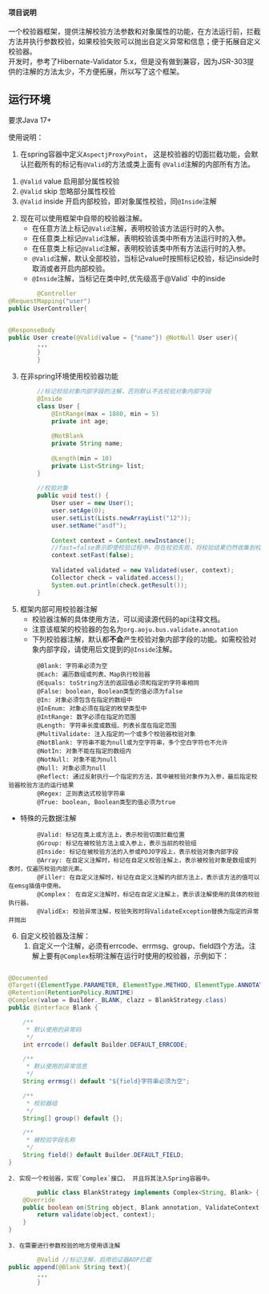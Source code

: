 #### 项目说明

一个校验器框架，提供注解校验方法参数和对象属性的功能，在方法运行前，拦截方法并执行参数校验，如果校验失败可以抛出自定义异常和信息；便于拓展自定义校验器。    
开发时，参考了Hibernate-Validator 5.x，但是没有做到兼容，因为JSR-303提供的注解的方法太少，不方便拓展，所以写了这个框架。

## 运行环境

要求Java 17+

使用说明：

1. 在spring容器中定义`AspectjProxyPoint`， 这是校验器的切面拦截功能，会默认拦截所有的标记有`@Valid`的方法或类上面有
   `@Valid`注解的内部所有方法。

1) `@Valid` value 启用部分属性校验
2) `@Valid` skip 忽略部分属性校验
3) `@Valid` inside 开启内部校验，即对象属性校验，同`@Inside`注解

2. 现在可以使用框架中自带的校验器注解。
    * 在任意方法上标记`@Valid`注解，表明校验该方法运行时的入参。
    * 在任意类上标记`@Valid`注解，表明校验该类中所有方法运行时的入参。
    * 在任意类上标记`@Valid`注解，表明校验该类中所有方法运行时的入参。
    * `@Valid`注解，默认全部校验，当标记value时按照标记校验，标记inside时取消或者开启内部校验。
    * `@Inside`注解，当标记在类中时,优先级高于@Valid` 中的inside

```java
        @Controller
@RequestMapping("user")
public UserController{


@ResponseBody
public User create(@Valid(value = {"name"}) @NotNull User user){
        ...
        }
        }
```

3. 在非spring环境使用校验器功能

``` java
        //标记校验对象内部字段的注解，否则默认不去校验对象内部字段
        @Inside
        class User {
            @IntRange(max = 1880, min = 5)
            private int age;
        
            @NotBlank
            private String name;
        
            @Length(min = 10)
            private List<String> list;
        }
        
        //校验对象 
        public void test() {
            User user = new User();
            user.setAge(0);
            user.setList(Lists.newArrayList("12"));
            user.setName("asdf");
    
            Context context = Context.newInstance();
            //fast=false表示即使校验过程中，存在校验失败，将校验结果仍然收集到校验收集器中，而不是立即抛出异常.
            context.setFast(false);   
    
            Validated validated = new Validated(user, context);
            Collector check = validated.access();
            System.out.println(check.getResult());
        }
```

5. 框架内部可用校验器注解
    * 校验器注解的具体使用方法，可以阅读源代码的api注释文档。
   * 注意该框架的校验器的包名为`org.aoju.bus.validate.annotation`
    * 下列校验器注解，默认都**不会**产生校验对象内部字段的功能。如需校验对象内部字段，请使用后文提到的`@Inside`注解。

```text
        @Blank: 字符串必须为空
        @Each: 遍历数组或列表、Map执行校验器
        @Equals: toString方法的返回值必须和指定的字符串相同
        @False: boolean, Boolean类型的值必须为false
        @In: 对象必须包含在指定的数组中
        @InEnum: 对象必须在指定的枚举类型中
        @IntRange: 数字必须在指定的范围
        @Length: 字符串长度或数组、列表长度在指定范围
        @MultiValidate: 注入指定的一个或多个校验器校验对象
        @NotBlank: 字符串不能为null或为空字符串，多个空白字符也不允许
        @NotIn: 对象不能在指定的数组内
        @NotNull: 对象不能为null
        @Null: 对象必须为null
        @Reflect: 通过反射执行一个指定的方法，其中被校验对象作为入参，最后指定校验器校验方法的运行结果
        @Regex: 正则表达式校验字符串
        @True: boolean, Boolean类型的值必须为true
```

* 特殊的元数据注解

```text
        @Valid: 标记在类上或方法上，表示校验切面拦截位置
        @Group: 标记在被校验方法上或入参上，表示当前的校验组
        @Inside: 标记在被校验方法的入参或POJO字段上，表示校验对象内部字段
        @Array: 在自定义注解时，标记在自定义校验注解上，表示被校验对象是数组或列表时，仅遍历校验内部元素。
        @Filler: 在自定义注解时，标记在自定义注解的内部方法上，表示该方法的值可以在emsg插值中使用。
        @Complex： 在自定义注解时，标记在自定义注解上，表示该注解使用的具体的校验执行器。
        @ValidEx: 校验异常注解，校验失败时将ValidateException替换为指定的异常并抛出
```

6. 自定义校验器及注解：
    1. 自定义一个注解，必须有errcode、errmsg、group、field四个方法。注解上要有`@Complex`标明注解在运行时使用的校验器，示例如下：

```java

@Documented
@Target({ElementType.PARAMETER, ElementType.METHOD, ElementType.ANNOTATION_TYPE, ElementType.FIELD})
@Retention(RetentionPolicy.RUNTIME)
@Complex(value = Builder._BLANK, clazz = BlankStrategy.class)
public @interface Blank {

    /**
     * 默认使用的异常码
     */
    int errcode() default Builder.DEFAULT_ERRCODE;

    /**
     * 默认使用的异常信息
     */
    String errmsg() default "${field}字符串必须为空";

    /**
     * 校验器组
     */
    String[] group() default {};

    /**
     * 被校验字段名称
     */
    String field() default Builder.DEFAULT_FIELD;
}
```

    2. 实现一个校验器，实现`Complex`接口， 并且将其注入Spring容器中。

```java
        public class BlankStrategy implements Complex<String, Blank> {
    @Override
    public boolean on(String object, Blank annotation, ValidateContext context) {
        return validate(object, context);
    }
}
```

    3. 在需要进行参数校验的地方使用该注解

```java
        @Valid //标记注解，启用验证器AOP拦截
public append(@Blank String text){
        ...
        }
```